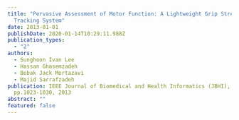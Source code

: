 ```yaml
---
title: "Pervasive Assessment of Motor Function: A Lightweight Grip Strength
  Tracking System"
date: 2013-01-01
publishDate: 2020-01-14T10:29:11.988Z
publication_types:
  - "2"
authors:
  - Sunghoon Ivan Lee
  - Hassan Ghasemzadeh
  - Bobak Jack Mortazavi
  - Majid Sarrafzadeh
publication: IEEE Journal of Biomedical and Health Informatics (JBHI), 17(6),
  pp.1023-1030, 2013
abstract: ""
featured: false
---
```

